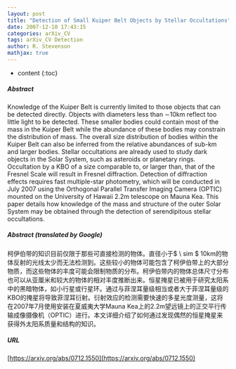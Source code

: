 ```yaml
---
layout: post
title: "Detection of Small Kuiper Belt Objects by Stellar Occultations"
date: 2007-12-10 17:43:15
categories: arXiv_CV
tags: arXiv_CV Detection
author: R. Stevenson
mathjax: true
---
```


* content
{:toc}

##### Abstract
Knowledge of the Kuiper Belt is currently limited to those objects that can be detected directly. Objects with diameters less than $\sim$10km reflect too little light to be detected. These smaller bodies could contain most of the mass in the Kuiper Belt while the abundance of these bodies may constrain the distribution of mass. The overall size distribution of bodies within the Kuiper Belt can also be inferred from the relative abundances of sub-km and larger bodies. Stellar occultations are already used to study dark objects in the Solar System, such as asteroids or planetary rings. Occultation by a KBO of a size comparable to, or larger than, that of the Fresnel Scale will result in Fresnel diffraction. Detection of diffraction effects requires fast multiple-star photometry, which will be conducted in July 2007 using the Orthogonal Parallel Transfer Imaging Camera (OPTIC) mounted on the University of Hawaii 2.2m telescope on Mauna Kea. This paper details how knowledge of the mass and structure of the outer Solar System may be obtained through the detection of serendipitous stellar occultations.

##### Abstract (translated by Google)
柯伊伯带的知识目前仅限于那些可直接检测的物体。直径小于$ \ sim $ 10km的物体反射的光线太少而无法检测到。这些较小的物体可能包含了柯伊伯带上的大部分物质，而这些物体的丰度可能会限制物质的分布。柯伊伯带内的物体总体尺寸分布也可以从亚厘米和较大的物体的相对丰度推断出来。恒星掩星已被用于研究太阳系中的黑暗物体，如小行星或行星环。通过与菲涅耳量级相当或者大于菲涅耳量级的KBO的掩星将导致菲涅耳衍射。衍射效应的检测需要快速的多星光度测量，这将在2007年7月使用安装在夏威夷大学Mauna Kea上的2.2m望远镜上的正交平行传输成像摄像机（OPTIC）进行。本文详细介绍了如何通过发现偶然的恒星掩星来获得外太阳系质量和结构的知识。

##### URL
[https://arxiv.org/abs/0712.1550](https://arxiv.org/abs/0712.1550)

